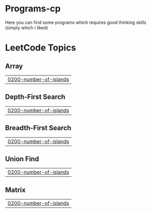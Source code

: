 # Programs-cp
Here you can find some programs which requires good thinking skills (simply which i liked)

<!---LeetCode Topics Start-->
# LeetCode Topics
## Array
|  |
| ------- |
| [0200-number-of-islands](https://github.com/priyanshu-singh18/Programs-cp/tree/master/0200-number-of-islands) |
## Depth-First Search
|  |
| ------- |
| [0200-number-of-islands](https://github.com/priyanshu-singh18/Programs-cp/tree/master/0200-number-of-islands) |
## Breadth-First Search
|  |
| ------- |
| [0200-number-of-islands](https://github.com/priyanshu-singh18/Programs-cp/tree/master/0200-number-of-islands) |
## Union Find
|  |
| ------- |
| [0200-number-of-islands](https://github.com/priyanshu-singh18/Programs-cp/tree/master/0200-number-of-islands) |
## Matrix
|  |
| ------- |
| [0200-number-of-islands](https://github.com/priyanshu-singh18/Programs-cp/tree/master/0200-number-of-islands) |
<!---LeetCode Topics End-->